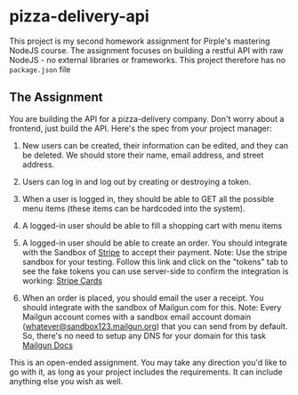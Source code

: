 # pizza-delivery-api
This project is my second homework assignment for Pirple's mastering NodeJS course. The assignment focuses on building a restful API with raw NodeJS - no external libraries or frameworks.
This project therefore has no `package.json` file 

## The Assignment
You are building the API for a pizza-delivery company. Don't worry about a frontend, just build the API. Here's the spec from your project manager: 

1. New users can be created, their information can be edited, and they can be deleted. We should store their name, email address, and street address.

2. Users can log in and log out by creating or destroying a token.

3. When a user is logged in, they should be able to GET all the possible menu items (these items can be hardcoded into the system). 

4. A logged-in user should be able to fill a shopping cart with menu items

5. A logged-in user should be able to create an order. You should integrate with the Sandbox of [Stripe](Stripe.com) to accept their payment. Note: Use the stripe sandbox for your testing. Follow this link and click on the "tokens" tab to see the fake tokens you can use server-side to confirm the integration is working: [Stripe Cards](https://stripe.com/docs/testing#cards)

6. When an order is placed, you should email the user a receipt. You should integrate with the sandbox of Mailgun.com for this. Note: Every Mailgun account comes with a sandbox email account domain (whatever@sandbox123.mailgun.org) that you can send from by default. So, there's no need to setup any DNS for your domain for this task [Mailgun Docs](https://documentation.mailgun.com/en/latest/faqs.html#how-do-i-pick-a-domain-name-for-my-mailgun-account)

This is an open-ended assignment. You may take any direction you'd like to go with it, as long as your project includes the requirements. It can include anything else you wish as well. 
